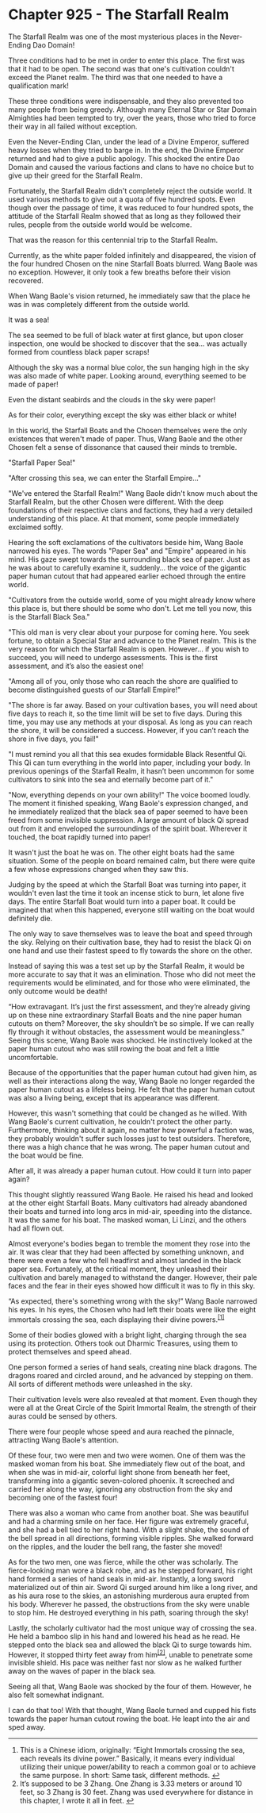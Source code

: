 # Chapter 925 - The Starfall Realm


The Starfall Realm was one of the most mysterious places in the Never-Ending Dao Domain!

Three conditions had to be met in order to enter this place. The first was that it had to be open. The second was that one's cultivation couldn't exceed the Planet realm. The third was that one needed to have a qualification mark!

These three conditions were indispensable, and they also prevented too many people from being greedy. Although many Eternal Star or Star Domain Almighties had been tempted to try, over the years, those who tried to force their way in all failed without exception.

Even the Never-Ending Clan, under the lead of a Divine Emperor, suffered heavy losses when they tried to barge in. In the end, the Divine Emperor returned and had to give a public apology. This shocked the entire Dao Domain and caused the various factions and clans to have no choice but to give up their greed for the Starfall Realm.

Fortunately, the Starfall Realm didn't completely reject the outside world. It used various methods to give out a quota of five hundred spots. Even though over the passage of time, it was reduced to four hundred spots, the attitude of the Starfall Realm showed that as long as they followed their rules, people from the outside world would be welcome.

That was the reason for this centennial trip to the Starfall Realm.

Currently, as the white paper folded infinitely and disappeared, the vision of the four hundred Chosen on the nine Starfall Boats blurred. Wang Baole was no exception. However, it only took a few breaths before their vision recovered.

When Wang Baole's vision returned, he immediately saw that the place he was in was completely different from the outside world.

It was a sea!

The sea seemed to be full of black water at first glance, but upon closer inspection, one would be shocked to discover that the sea… was actually formed from countless black paper scraps!

Although the sky was a normal blue color, the sun hanging high in the sky was also made of white paper. Looking around, everything seemed to be made of paper!

Even the distant seabirds and the clouds in the sky were paper!

As for their color, everything except the sky was either black or white!

In this world, the Starfall Boats and the Chosen themselves were the only existences that weren't made of paper. Thus, Wang Baole and the other Chosen felt a sense of dissonance that caused their minds to tremble.

"Starfall Paper Sea!"

"After crossing this sea, we can enter the Starfall Empire…"

"We've entered the Starfall Realm!" Wang Baole didn't know much about the Starfall Realm, but the other Chosen were different. With the deep foundations of their respective clans and factions, they had a very detailed understanding of this place. At that moment, some people immediately exclaimed softly.

Hearing the soft exclamations of the cultivators beside him, Wang Baole narrowed his eyes. The words "Paper Sea" and "Empire" appeared in his mind. His gaze swept towards the surrounding black sea of paper. Just as he was about to carefully examine it, suddenly… the voice of the gigantic paper human cutout that had appeared earlier echoed through the entire world.

"Cultivators from the outside world, some of you might already know where this place is, but there should be some who don't. Let me tell you now, this is the Starfall Black Sea."

"This old man is very clear about your purpose for coming here. You seek fortune, to obtain a Special Star and advance to the Planet realm. This is the very reason for which the Starfall Realm is open. However… if you wish to succeed, you will need to undergo assessments. This is the first assessment, and it’s also the easiest one!

"Among all of you, only those who can reach the shore are qualified to become distinguished guests of our Starfall Empire!"

"The shore is far away. Based on your cultivation bases, you will need about five days to reach it, so the time limit will be set to five days. During this time, you may use any methods at your disposal. As long as you can reach the shore, it will be considered a success. However, if you can’t reach the shore in five days, you fail!"

"I must remind you all that this sea exudes formidable Black Resentful Qi. This Qi can turn everything in the world into paper, including your body. In previous openings of the Starfall Realm, it hasn’t been uncommon for some cultivators to sink into the sea and eternally become part of it."

"Now, everything depends on your own ability!" The voice boomed loudly. The moment it finished speaking, Wang Baole's expression changed, and he immediately realized that the black sea of paper seemed to have been freed from some invisible suppression. A large amount of black Qi spread out from it and enveloped the surroundings of the spirit boat. Wherever it touched, the boat rapidly turned into paper!

It wasn't just the boat he was on. The other eight boats had the same situation. Some of the people on board remained calm, but there were quite a few whose expressions changed when they saw this.

Judging by the speed at which the Starfall Boat was turning into paper, it wouldn't even last the time it took an incense stick to burn, let alone five days. The entire Starfall Boat would turn into a paper boat. It could be imagined that when this happened, everyone still waiting on the boat would definitely die.

The only way to save themselves was to leave the boat and speed through the sky. Relying on their cultivation base, they had to resist the black Qi on one hand and use their fastest speed to fly towards the shore on the other.

Instead of saying this was a test set up by the Starfall Realm, it would be more accurate to say that it was an elimination. Those who did not meet the requirements would be eliminated, and for those who were eliminated, the only outcome would be death!

“How extravagant. It’s just the first assessment, and they’re already giving up on these nine extraordinary Starfall Boats and the nine paper human cutouts on them? Moreover, the sky shouldn’t be so simple. If we can really fly through it without obstacles, the assessment would be meaningless.” Seeing this scene, Wang Baole was shocked. He instinctively looked at the paper human cutout who was still rowing the boat and felt a little uncomfortable.

Because of the opportunities that the paper human cutout had given him, as well as their interactions along the way, Wang Baole no longer regarded the paper human cutout as a lifeless being. He felt that the paper human cutout was also a living being, except that its appearance was different.

However, this wasn't something that could be changed as he willed. With Wang Baole's current cultivation, he couldn't protect the other party. Furthermore, thinking about it again, no matter how powerful a faction was, they probably wouldn't suffer such losses just to test outsiders. Therefore, there was a high chance that he was wrong. The paper human cutout and the boat would be fine.

After all, it was already a paper human cutout. How could it turn into paper again?

This thought slightly reassured Wang Baole. He raised his head and looked at the other eight Starfall Boats. Many cultivators had already abandoned their boats and turned into long arcs in mid-air, speeding into the distance. It was the same for his boat. The masked woman, Li Linzi, and the others had all flown out.

Almost everyone's bodies began to tremble the moment they rose into the air. It was clear that they had been affected by something unknown, and there were even a few who fell headfirst and almost landed in the black paper sea. Fortunately, at the critical moment, they unleashed their cultivation and barely managed to withstand the danger. However, their pale faces and the fear in their eyes showed how difficult it was to fly in this sky.

“As expected, there's something wrong with the sky!” Wang Baole narrowed his eyes. In his eyes, the Chosen who had left their boats were like the eight immortals crossing the sea, each displaying their divine powers.<sup class="footnote"><a href="#fn-1" id="fnref-1">[1]</a></sup>

Some of their bodies glowed with a bright light, charging through the sea using its protection. Others took out Dharmic Treasures, using them to protect themselves and speed ahead.

One person formed a series of hand seals, creating nine black dragons. The dragons roared and circled around, and he advanced by stepping on them. All sorts of different methods were unleashed in the sky.

Their cultivation levels were also revealed at that moment. Even though they were all at the Great Circle of the Spirit Immortal Realm, the strength of their auras could be sensed by others.

There were four people whose speed and aura reached the pinnacle, attracting Wang Baole's attention.

Of these four, two were men and two were women. One of them was the masked woman from his boat. She immediately flew out of the boat, and when she was in mid-air, colorful light shone from beneath her feet, transforming into a gigantic seven-colored phoenix. It screeched and carried her along the way, ignoring any obstruction from the sky and becoming one of the fastest four!

There was also a woman who came from another boat. She was beautiful and had a charming smile on her face. Her figure was extremely graceful, and she had a bell tied to her right hand. With a slight shake, the sound of the bell spread in all directions, forming visible ripples. She walked forward on the ripples, and the louder the bell rang, the faster she moved!

As for the two men, one was fierce, while the other was scholarly. The fierce-looking man wore a black robe, and as he stepped forward, his right hand formed a series of hand seals in mid-air. Instantly, a long sword materialized out of thin air. Sword Qi surged around him like a long river, and as his aura rose to the skies, an astonishing murderous aura erupted from his body. Wherever he passed, the obstructions from the sky were unable to stop him. He destroyed everything in his path, soaring through the sky!

Lastly, the scholarly cultivator had the most unique way of crossing the sea. He held a bamboo slip in his hand and lowered his head as he read. He stepped onto the black sea and allowed the black Qi to surge towards him. However, it stopped thirty feet away from him<sup class="footnote"><a href="#fn-2" id="fnref-2">[2]</a></sup>, unable to penetrate some invisible shield. His pace was neither fast nor slow as he walked further away on the waves of paper in the black sea.

Seeing all that, Wang Baole was shocked by the four of them. However, he also felt somewhat indignant.

I can do that too! With that thought, Wang Baole turned and cupped his fists towards the paper human cutout rowing the boat. He leapt into the air and sped away.

<hr/>
  <div class="footnotes">
    <ol>
      <li id="fn-1">This is a Chinese idiom, originally: “Eight Immortals crossing the sea, each reveals its divine power.” Basically, it means every individual utilizing their unique power/ability to reach a common goal or to achieve the same purpose. In short: Same task, different methods. <span class="footnotereverse"><a href="#fnref-1">↩</a></span></li>
<li id="fn-2">It’s supposed to be 3 Zhang. One Zhang is 3.33 meters or around 10 feet, so 3 Zhang is 30 feet. Zhang was used everywhere for distance in this chapter, I wrote it all in feet. <span class="footnotereverse"><a href="#fnref-2">↩</a></span></li>
    </ol>
  </div>